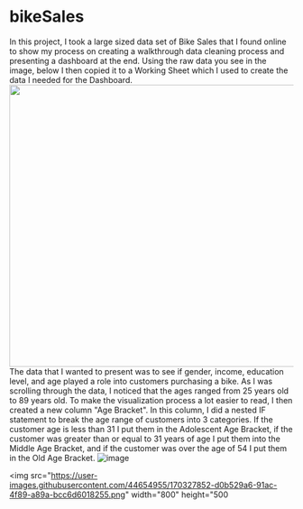 # bikeSales

In this project, I took a large sized data set of Bike Sales that I found online to show my process on creating a walkthrough data cleaning process and presenting a dashboard at the end. Using the raw data you see in the image, below I then copied it to a Working Sheet which I used to create the data I needed for the Dashboard.
<img src="https://user-images.githubusercontent.com/44654955/170320563-c4fc0d45-ad2e-47c2-ba17-99b680dda6a9.png" width="800" height="500
                                                                                                                                    ">
The data that I wanted to present was to see if gender, income, education level, and age played a role into customers purchasing a bike. As I was scrolling through the data, I noticed that the ages ranged from 25 years old to 89 years old. To make the visualization process a lot easier to read, I then created a new column "Age Bracket". In this column, I did a nested IF statement to break the age range of customers into 3 categories. If the customer age is less than 31 I put them in the Adolescent Age Bracket, if the customer was greater than or equal to 31 years of age I put them into the Middle Age Bracket, and if the customer was over the age of 54 I put them in the Old Age Bracket.
![image](https://user-images.githubusercontent.com/44654955/170328173-d42951f0-0424-4299-ab3f-70ec12876625.png)

<img src="https://user-images.githubusercontent.com/44654955/170327852-d0b529a6-91ac-4f89-a89a-bcc6d6018255.png" width="800" height="500
